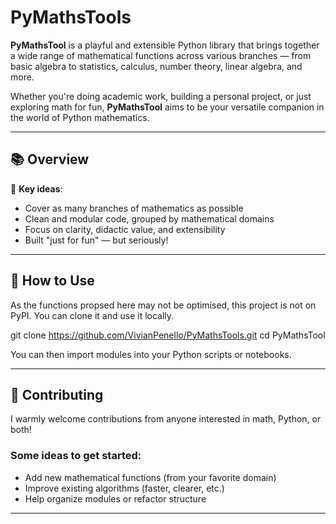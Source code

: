 # PyMathsTools

**PyMathsTool** is a playful and extensible Python library that brings together a wide range of mathematical functions across various branches — from basic algebra to statistics, calculus, number theory, linear algebra, and more.

Whether you're doing academic work, building a personal project, or just exploring math for fun, **PyMathsTool** aims to be your versatile companion in the world of Python mathematics.

---

## 📚 Overview

🧠 **Key ideas**:
- Cover as many branches of mathematics as possible  
- Clean and modular code, grouped by mathematical domains  
- Focus on clarity, didactic value, and extensibility  
- Built "just for fun" — but seriously!

---

## 🧰 How to Use

As the functions propsed here may not be optimised, this project is not on PyPI. You can clone it and use it locally.

git clone https://github.com/VivianPenello/PyMathsTools.git
cd PyMathsTool

You can then import modules into your Python scripts or notebooks.

---

## 🤝 Contributing

I warmly welcome contributions from anyone interested in math, Python, or both!

### Some ideas to get started:

- Add new mathematical functions (from your favorite domain)
- Improve existing algorithms (faster, clearer, etc.)
- Help organize modules or refactor structure

---